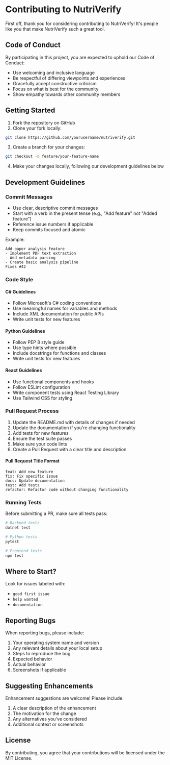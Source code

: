 # Contributing to NutriVerify

First off, thank you for considering contributing to NutriVerify! It's people like you that make NutriVerify such a great tool.

## Code of Conduct

By participating in this project, you are expected to uphold our Code of Conduct:

- Use welcoming and inclusive language
- Be respectful of differing viewpoints and experiences
- Gracefully accept constructive criticism
- Focus on what is best for the community
- Show empathy towards other community members

## Getting Started

1. Fork the repository on GitHub
2. Clone your fork locally:
```bash
git clone https://github.com/yourusername/nutriverify.git
```

3. Create a branch for your changes:
```bash
git checkout -b feature/your-feature-name
```

4. Make your changes locally, following our development guidelines below

## Development Guidelines

### Commit Messages

- Use clear, descriptive commit messages
- Start with a verb in the present tense (e.g., "Add feature" not "Added feature")
- Reference issue numbers if applicable
- Keep commits focused and atomic

Example:
```
Add paper analysis feature
- Implement PDF text extraction
- Add metadata parsing
- Create basic analysis pipeline
Fixes #42
```

### Code Style

#### C# Guidelines
- Follow Microsoft's C# coding conventions
- Use meaningful names for variables and methods
- Include XML documentation for public APIs
- Write unit tests for new features

#### Python Guidelines
- Follow PEP 8 style guide
- Use type hints where possible
- Include docstrings for functions and classes
- Write unit tests for new features

#### React Guidelines
- Use functional components and hooks
- Follow ESLint configuration
- Write component tests using React Testing Library
- Use Tailwind CSS for styling

### Pull Request Process

1. Update the README.md with details of changes if needed
2. Update the documentation if you're changing functionality
3. Add tests for new features
4. Ensure the test suite passes
5. Make sure your code lints
6. Create a Pull Request with a clear title and description

#### Pull Request Title Format
```
feat: Add new feature
fix: Fix specific issue
docs: Update documentation
test: Add tests
refactor: Refactor code without changing functionality
```

### Running Tests

Before submitting a PR, make sure all tests pass:

```bash
# Backend tests
dotnet test

# Python tests
pytest

# Frontend tests
npm test
```

## Where to Start?

Look for issues labeled with:
- `good first issue`
- `help wanted`
- `documentation`

## Reporting Bugs

When reporting bugs, please include:

1. Your operating system name and version
2. Any relevant details about your local setup
3. Steps to reproduce the bug
4. Expected behavior
5. Actual behavior
6. Screenshots if applicable

## Suggesting Enhancements

Enhancement suggestions are welcome! Please include:

1. A clear description of the enhancement
2. The motivation for the change
3. Any alternatives you've considered
4. Additional context or screenshots

## License

By contributing, you agree that your contributions will be licensed under the MIT License.